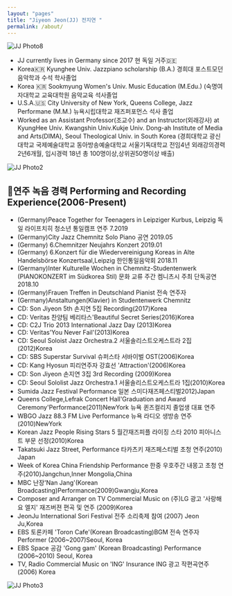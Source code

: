 ```yaml
---
layout: "pages"
title: "Jiyeon Jeon(JJ) 전지연 "
permalink: /about/
---
```


<img src="https://jjmusic-online.github.io/assets/images/photo8.jpg" alt="JJ Photo8"
	title="Photo of JJ" style="min-width: 150px" />

- JJ currently lives in Germany since 2017 현 독일 거주🇩🇪 
- Korea🇰🇷 Kyunghee Univ. Jazzpiano scholarship (B.A.) 경희대 포스트모던음악학과 수석 학사졸업
- Korea 🇰🇷 Sookmyung Women's Univ. Music Education (M.Edu.) (숙명여자대학교 교육대학원 음악교육 석사졸업 
- U.S.A.🇺🇸 City University of New York, Queens College, Jazz Performane (M.M.) 뉴욕시립대학교 재즈퍼포먼스 석사 졸업
- Worked as an Assistant Professor(조교수) and an Instructor(외래강사) 
  at KyungHee Univ. Kwangshin Univ.Kukje Univ. Dong-ah Institute of Media and Arts(DIMA), Seoul Theological Univ. in South Korea (경희대학교 광신대학교 국제예술대학교 동아방송예술대학교 서울기독대학교 전임4년 외래강의경력 2년6개월, 입시경력 18년 총 100명이상,상위권50명이상 배출)


<img src="https://jjmusic-online.github.io/assets/images/photo2.jpeg" alt="JJ Photo2"
	title="Photo of JJ" style="min-width: 150px" />

## 🎹연주 녹음 경력 Performing and Recording Experience(2006-Present)
- (Germany)Peace Together for Teenagers in Leipziger Kurbus, Leipzig 독일 라이프치히 청소년 통일캠프 연주 7.2019
- (Germany)City Jazz Chemnitz Solo Piano 공연 2019.05
- (Germany) 6.Chemnitzer Neujahrs Konzert 2019.01 
- (Germany) 6.Konzert für die Wiedervereinigung Koreas in Alte Handelsbörse Konzertsaal,Leipzig 한인통일음악회 2018.11
- (Germany)Inter Kulturelle Wochen in Chemnitz-Studentenwerk (PIANOKONZERT im Südkorea Stil) 문화 교류 주간 켐니츠시 주최 단독공연 2018.10
- (Germany)Frauen Treffen in Deutschland Pianist 전속 연주자
- (Germany)Anstaltungen(Klavier) in Studentenwerk Chemnitz 
- CD: Son Jiyeon 5th 손지연 5집 Recording(2017)Korea 
- CD: Veritas 찬양팀 베리타스'Beautiful Secret Series(2016)Korea
- CD: C2J Trio 2013 International Jazz Day (2013)Korea 
- CD: Veritas'You Never Fail'(2013)Korea 
- CD: Seoul Soloist Jazz Orchestra.2 서울솔리스트오케스트라 2집(2012)Korea
- CD: SBS Superstar Survival 슈퍼스타 서바이벌 OST(2006)Korea
- CD: Kang Hyosun 피리연주자 강효선 'Attraction'(2006)Korea 
- CD: Son Jiyeon 손지연 3집 3rd Recording (2009)Korea
- CD: Seoul Sololist Jazz Orchestra.1 서울솔리스트오케스트라 1집(2010)Korea
- Sumida Jazz Festival Performance 일본 스미다재즈페스티벌2012)Japan
- Queens College,Lefrak Concert Hall'Graduation and Award Ceremony'Performance(2011)NewYork 뉴욕 퀸즈컬리지 졸업생 대표 연주 
- WBGO Jazz 88.3 FM Live Performance 뉴욕 라디오 생방송 연주(2010)NewYork
- Korean Jazz People Rising Stars 5 월간재즈피플 라이징 스타 2010 피아니스트 부문 선정(2010)Korea
- Takatsuki Jazz Street, Performance 타카츠키 재즈페스티벌 초청 연주(2010) Japan
- Week of Korea China Friendship Performance 한중 우호주간 내몽고 초청 연주(2010)Jangchun,Inner Mongolia,China
- MBC 난장'Nan Jang'(Korean Broadcasting)Performance(2009)Gwangju,Korea
- Composer and Arranger on TV Commercial Music on (주)LG 광고 '사랑해요 엘지' 재즈버젼 편곡 및 연주  (2009)Korea
- JeonJu International Sori Festival 전주 소리축제 참여 (2007) Jeon Ju,Korea
- EBS 토론카페 'Toron Cafe'(Korean Broadcasting)BGM 전속 연주자 Performer (2006~2007)Seoul, Korea
- EBS Space 공감 'Gong gam' (Korean Broadcasting) Performance (2006~2010) Seoul, Korea
- TV, Radio Commercial Music on 'ING' Insurance ING 광고 작편곡연주 (2006) Korea


<img src="https://jjmusic-online.github.io/assets/images/photo3.jpeg" alt="JJ Photo3"
	title="Photo of JJ" style="min-width: 150px" />






